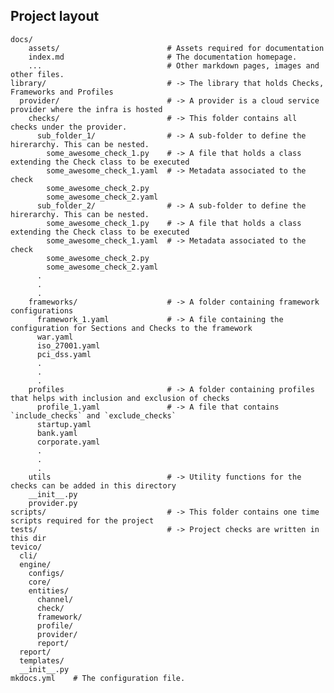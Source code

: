 
## Project layout

    docs/
        assets/                        # Assets required for documentation
        index.md                       # The documentation homepage.
        ...                            # Other markdown pages, images and other files.
    library/                           # -> The library that holds Checks, Frameworks and Profiles
      provider/                        # -> A provider is a cloud service provider where the infra is hosted
        checks/                        # -> This folder contains all checks under the provider.
          sub_folder_1/                # -> A sub-folder to define the hirerarchy. This can be nested.
            some_awesome_check_1.py    # -> A file that holds a class extending the Check class to be executed
            some_awesome_check_1.yaml  # -> Metadata associated to the check
            some_awesome_check_2.py    
            some_awesome_check_2.yaml
          sub_folder_2/                # -> A sub-folder to define the hirerarchy. This can be nested.
            some_awesome_check_1.py    # -> A file that holds a class extending the Check class to be executed
            some_awesome_check_1.yaml  # -> Metadata associated to the check
            some_awesome_check_2.py    
            some_awesome_check_2.yaml
          .
          .
          .
        frameworks/                    # -> A folder containing framework configurations
          framework_1.yaml             # -> A file containing the configuration for Sections and Checks to the framework
          war.yaml
          iso_27001.yaml
          pci_dss.yaml
          .
          .
          .
        profiles                       # -> A folder containing profiles that helps with inclusion and exclusion of checks
          profile_1.yaml               # -> A file that contains `include_checks` and `exclude_checks`
          startup.yaml
          bank.yaml
          corporate.yaml
          .
          .
          .
        utils                          # -> Utility functions for the checks can be added in this directory
        __init__.py
        provider.py
    scripts/                           # -> This folder contains one time scripts required for the project
    tests/                             # -> Project checks are written in this dir
    tevico/
      cli/
      engine/
        configs/
        core/
        entities/
          channel/
          check/
          framework/
          profile/
          provider/
          report/
      report/
      templates/
      __init__.py
    mkdocs.yml    # The configuration file.
